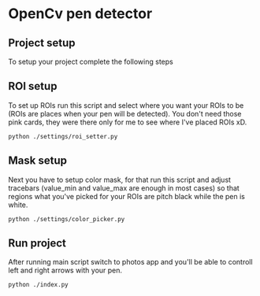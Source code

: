 # OpenCv pen detector

## Project setup

To setup your project complete the following steps

## ROI setup

To set up ROIs run this script and select where you want your ROIs to be (ROIs are places when your pen will be detected). You don't need those pink cards, they were there only for me to see where I've placed ROIs xD.
```
python ./settings/roi_setter.py
```
## Mask setup

Next you have to setup color mask, for that run this script and adjust tracebars (value_min and value_max are enough in most cases) so that regions what you've picked for your ROIs are pitch black while the pen is white.
```
python ./settings/color_picker.py
```

## Run project
After running main script switch to photos app and you'll be able to controll left and right arrows with your pen.

```
python ./index.py
```
